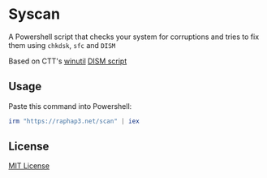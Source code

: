 # Syscan
A Powershell script that checks your system for corruptions and tries to fix them using `chkdsk`, `sfc` and `DISM`

Based on CTT's [winutil](https://github.com/ChrisTitusTech/winutil) [DISM script](https://christitustech.github.io/winutil/dev/features/Fixes/DISM/)

## Usage
Paste this command into Powershell:
```powershell
irm "https://raphap3.net/scan" | iex
```

## License
[MIT License](#MIT-1-ov-file)
